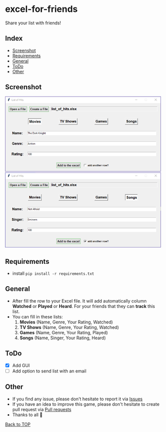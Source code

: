 # excel-for-friends

Share your list with friends!

## Index

- [Screenshot](#screenshot)
- [Requirements](#requirements)
- [General](#general)
- [ToDo](#todo)
- [Other](#other)

## Screenshot

![screenshot](../screenshots/movie_row.png)
![screenshot](../screenshots/song_row.png)

## Requirements

* install
  ``
  pip install -r requirements.txt
  ``

## General

* After fill the row to your Excel file. It will add automatically column **Watched** or **Played** or **Heard**. For
  your friends that they can **track** this list.
* You can fill in these lists:
    1) **Movies** (Name, Genre, Your Rating, Watched)
    2) **TV Shows** (Name, Genre, Your Rating, Watched)
    3) **Games** (Name, Genre, Your Rating, Played)
    4) **Songs** (Name, Singer, Your Rating, Heard)

## ToDo

- [x] Add GUI
- [ ] Add option to send list with an email

## Other

* If you find any issue, please don't hesitate to report it
  via [Issues](https://github.com/Fearplay/excel-for-friends/issues)
* If you have an idea to improve this game, please don't hesitate to create pull request
  via [Pull requests](https://github.com/Fearplay/excel-for-friends/pulls)
* Thanks to all :green_heart:

[Back to TOP](#excel-for-friends)